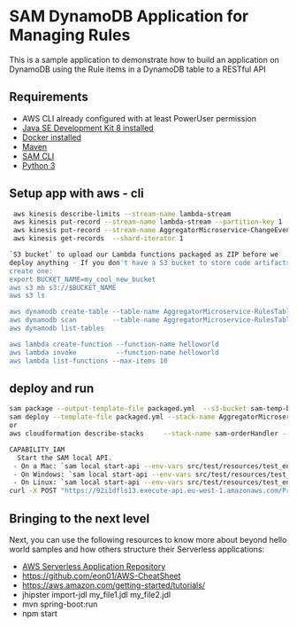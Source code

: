 # SAM DynamoDB Application for Managing Rules 

This is a sample application to demonstrate how to build an application on DynamoDB using the
 Rule items in a DynamoDB table to a RESTful API



## Requirements

* AWS CLI already configured with at least PowerUser permission
* [Java SE Development Kit 8 installed](http://www.oracle.com/technetwork/java/javase/downloads/jdk8-downloads-2133151.html)
* [Docker installed](https://www.docker.com/community-edition)
* [Maven](https://maven.apache.org/install.html)
* [SAM CLI](https://github.com/awslabs/aws-sam-cli)
* [Python 3](https://docs.python.org/3/)

## Setup app with aws - cli
 
```bash
 aws kinesis describe-limits --stream-name lambda-stream
 aws kinesis put-record --stream-name lambda-stream --partition-key 1 --data "hello world"
 aws kinesis put-record --stream-name AggregatorMicroservice-ChangeEventStream-1Q362WBKXJANF --partition-key kuskus --data "{\"event_id\":\"moshe1\", \"vessel_id\":\"ferari\"}"
 aws kinesis get-records  --shard-iterator 1

`S3 bucket` to upload our Lambda functions packaged as ZIP before we
deploy anything - If you don't have a S3 bucket to store code artifacts then this is a good time to
create one:
export BUCKET_NAME=my_cool_new_bucket
aws s3 mb s3://$BUCKET_NAME
aws s3 ls

aws dynamodb create-table --table-name AggregatorMicroservice-RulesTable --key-schema <value> --attribute-definitions <value> 
aws dynamodb scan         --table-name AggregatorMicroservice-RulesTable
aws dynamodb list-tables

aws lambda create-function --function-name helloworld
aws lambda invoke          --function-name helloworld  
aws lambda list-functions --max-items 10
```
## deploy and run
```bash
sam package --output-template-file packaged.yml  --s3-bucket sam-temp-bucket-zim 
sam deploy --template-file packaged.yml --stack-name AggregatorMicroservice --region eu-west-1 --capabilities 
or
aws cloudformation describe-stacks     --stack-name sam-orderHandler --query 'Stacks[].Outputs'

CAPABILITY_IAM
  Start the SAM local API.
 - On a Mac: `sam local start-api --env-vars src/test/resources/test_environment_mac.json`.
 - On Windows: `sam local start-api --env-vars src/test/resources/test_environment_windows.json`
 - On Linux: `sam local start-api --env-vars src/test/resources/test_environment_linux.json`
curl -X POST "https://92i1dfls13.execute-api.eu-west-1.amazonaws.com/Prod/rules"
```
## Bringing to the next level

Next, you can use the following resources to know more about beyond hello world samples and how others
structure their Serverless applications:



* [AWS Serverless Application Repository](https://aws.amazon.com/serverless/serverlessrepo/)
* https://github.com/eon01/AWS-CheatSheet
* https://aws.amazon.com/getting-started/tutorials/
* jhipster import-jdl my_file1.jdl my_file2.jdl
* mvn spring-boot:run
* npm start
